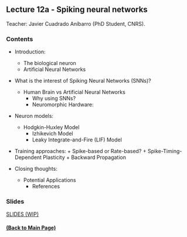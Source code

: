 ## Lecture 12a - Spiking neural networks 
Teacher: Javier Cuadrado Aníbarro (PhD Student, CNRS).

<!--
### Lecture video
View the recorded lecture [here](https://drive.google.com/file/d/1qMh_THQxkKuC1epVvPrQqPTbZ4fvz7gy/view?usp=sharing) (this will only be available for approximately 6 weeks after the course)
-->

### Contents
+ Introduction:
	+ The biological neuron
	+ Artificial Neural Networks

+ What is the interest of Spiking Neural Networks (SNNs)?
	+ Human Brain vs Artificial Neural Networks
    	+ Why using SNNs?
    	+ Neuromorphic Hardware: 

+ Neuron models:
	+ Hodgkin-Huxley Model
    	+ Izhikevich Model
    	+ Leaky Integrate-and-Fire (LIF) Model

+ Training approaches:
    	+ Spike-based or Rate-based?
    	+ Spike-Timing-Dependent Plasticity
    	+ Backward Propagation

+ Closing thoughts:
	+ Potential Applications
    	+ References


<!--- ### Practical work
+ Spiking neural networks and backward propagation.
	+ [(the link to notebook will be available soon).]( )
+ Spike-timing-dependant plasticity.
	+ [(the link to notebook will be available soon).]( ) --->
### Slides

[SLIDES (WIP)](https://docs.google.com/presentation/d/1AGfa40oBQNUyTGdZhdXLYWsPelGB2nmgltkRg4cnwRc/edit?usp=sharing)

#### [(Back to Main Page)](../index.md)

